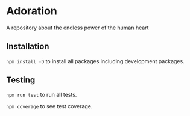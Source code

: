 # Adoration

A repository about the endless power of the human heart

## Installation

`npm install -D` to install all packages including development packages.

## Testing

`npm run test` to run all tests.

`npm coverage` to see test coverage.
